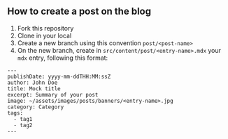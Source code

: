 ## How to create a post on the blog

1. Fork this repository
2. Clone in your local 
3. Create a new branch using this convention `post/<post-name>`
4. On the new branch, create in `src/content/post/<entry-name>.mdx` your `mdx` entry, following this format:

```
---
publishDate: yyyy-mm-ddTHH:MM:ssZ
author: John Doe
title: Mock title
excerpt: Summary of your post
image: ~/assets/images/posts/banners/<entry-name>.jpg
category: Category
tags:
  - tag1
  - tag2
---
```